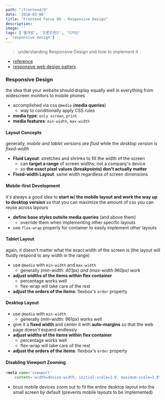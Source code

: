 ```yaml
---
path: "/frontend/9"
date: '2018-03-08'
title: "Frontend Focus 09 - Responsive Design"
description: 
image: ''
tags: ['웹개발', '프론트엔드', '디자인'
, 'responsive design']
---
```

> understanding Responsive Design and how to implement it

- [reference](https://internetingishard.com/)
- [responsive web design patters](https://developers.google.com/web/fundamentals/design-and-ux/responsive/patterns?hl=en)

### Responsive Design
the idea that your website should display equally well in everything from widescreen monitors to mobile phones
- accomplished via css `@media` (__media queries__)
    - way to conditionally apply CSS rules
- __media type__: `only screen`, `print`
- __media features__: `min-width`, `max-width`

#### Layout Concepts
generally, _mobile and tablet versions are fluid_ while the _desktop version is fixed-width_
- __Fluid Layout__: stretches and shrinks to fill the width of the screen
    - can __target a range__ of screen widths; not a company's device
    - so __the exact pixel values (breakpoints) don't actually matter__
- __Fixed-width Layout__: same width regardless of screen dimensions

#### Mobile-first Development
it's always a good idea to __start w/ the mobile layout and work the way up to desktop version__ so that you can maximize the amount of css you can reuse across layours
- __define base styles outsite media queries__ (and above them)
    - override them when implementing other specific layouts
- use `flex-wrap` property for container to easily implement other layouts

#### Tablet Layout
again, it doesn't matter what the exact width of the screen is (the layout will fluidly respond to any width in the range)
- use `@media` with `min-width` and `max-width`
    - generally _(min-width: 401px) and (max-width 960px)_ work
- __adjust widths of the items within flex container__
    - percentage works well
    - flex-wrap will take care of the rest
- __adjust the orders of the items__: flexbox's `order` property

#### Desktop Layout
- use `@media` with `min-width`
    - generally (min-width: 961px) works well
- give it a __fixed width__ and center it with __auto-margins__ so that the web page doesn't expand endlessly
- __adjust widths of the items within flex container__
    - percentage works well
    - flex-wrap will take care of the rest
- __adjust the orders of the items__: flexbox's `order` property

#### Disabling Viewport Zooming
```html
<meta name='viewport'
    content='width=device-width, initial-scale=1.0, maximum-scale=1.0' />
```
- bcuz mobile devices zoom out to fit the entire desktop layout into the small screen by default (prevents mobile layouts to be implemented)